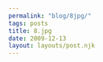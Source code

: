 ```yaml
---
permalink: "blog/8jpg/"
tags: posts
title: 8.jpg
date: 2009-12-13
layout: layouts/post.njk
---
```


